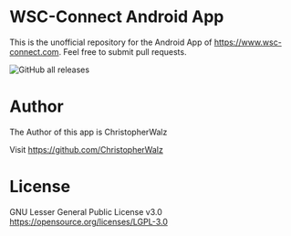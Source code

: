# WSC-Connect Android App
This is the unofficial repository for the Android App of https://www.wsc-connect.com. Feel free to submit pull requests.

![GitHub all releases](https://img.shields.io/github/downloads/daywalk3r666/wsc-connect-android/total)

# Author
The Author of this app is ChristopherWalz

Visit https://github.com/ChristopherWalz

# License
GNU Lesser General Public License v3.0 <https://opensource.org/licenses/LGPL-3.0>
